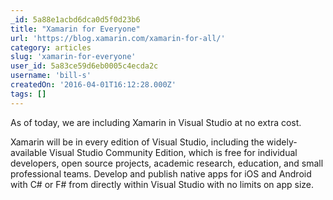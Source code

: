 ```yaml
---
_id: 5a88e1acbd6dca0d5f0d23b6
title: "Xamarin for Everyone"
url: 'https://blog.xamarin.com/xamarin-for-all/'
category: articles
slug: 'xamarin-for-everyone'
user_id: 5a83ce59d6eb0005c4ecda2c
username: 'bill-s'
createdOn: '2016-04-01T16:12:28.000Z'
tags: []
---
```


As of today, we are including Xamarin in Visual Studio at no extra cost.

Xamarin will be in every edition of Visual Studio, including the widely-available Visual Studio Community Edition, which is free for individual developers, open source projects, academic research, education, and small professional teams. Develop and publish native apps for iOS and Android with C# or F# from directly within Visual Studio with no limits on app size.
